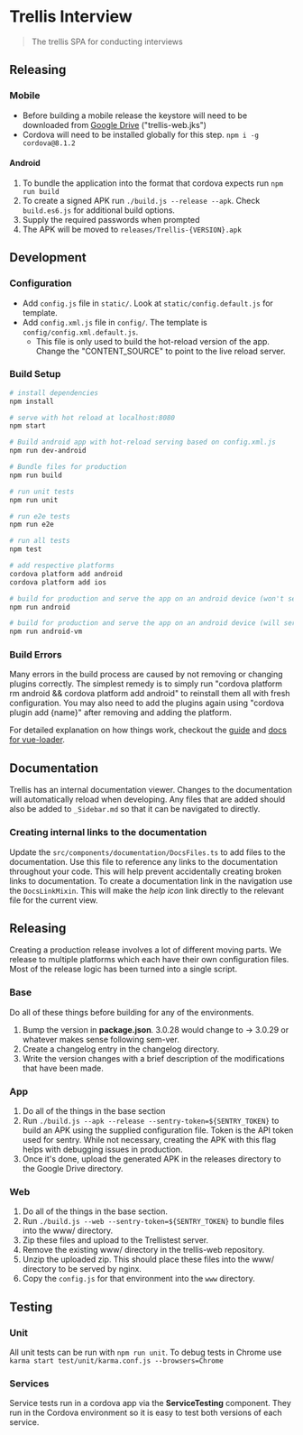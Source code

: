 # Trellis Interview

> The trellis SPA for conducting interviews

## Releasing

### Mobile
- Before building a mobile release the keystore will need to be downloaded from [Google Drive](https://drive.google.com/drive/folders/1iI-UfnBcPngQg-Qf2EiKLsP51TuBOvZT?usp=sharing) ("trellis-web.jks")
- Cordova will need to be installed globally for this step. `npm i -g cordova@8.1.2`

#### Android

1. To bundle the application into the format that cordova expects run `npm run build`
1. To create a signed APK run `./build.js --release --apk`. Check `build.es6.js` for additional build options.
1. Supply the required passwords when prompted
1. The APK will be moved to `releases/Trellis-{VERSION}.apk`

## Development 

### Configuration
- Add `config.js` file in `static/`. Look at `static/config.default.js` for template.
- Add `config.xml.js` file in `config/`. The template is `config/config.xml.default.js`.
  - This file is only used to build the hot-reload version of the app. Change the "CONTENT_SOURCE" to point to the live reload server.

### Build Setup

``` bash
# install dependencies
npm install

# serve with hot reload at localhost:8080
npm start

# Build android app with hot-reload serving based on config.xml.js
npm run dev-android

# Bundle files for production
npm run build

# run unit tests
npm run unit

# run e2e tests
npm run e2e

# run all tests
npm test

# add respective platforms
cordova platform add android
cordova platform add ios

# build for production and serve the app on an android device (won't serve on a virtual device)
npm run android

# build for production and serve the app on an android device (will serve on a virtual device or physical device - prefers virtual)
npm run android-vm
```

### Build Errors
Many errors in the build process are caused by not removing or changing plugins correctly. The simplest remedy is to simply run "cordova platform rm android && cordova platform add android" to reinstall them all with fresh configuration.
You may also need to add the plugins again using "cordova plugin add {name}" after removing and adding the platform.

For detailed explanation on how things work, checkout the [guide](http://vuejs-templates.github.io/webpack/) and [docs for vue-loader](http://vuejs.github.io/vue-loader).

## Documentation
Trellis has an internal documentation viewer. Changes to the documentation will automatically reload when developing.
Any files that are added should also be added to `_Sidebar.md` so that it can be navigated to directly.

### Creating internal links to the documentation
Update the `src/components/documentation/DocsFiles.ts` to add files to the documentation. Use this file to reference any links to the documentation throughout your code. This will help prevent accidentally creating broken links to documentation. To create a documentation link in the navigation use the `DocsLinkMixin`. This will make the *help icon* link directly to the relevant file for the current view.

## Releasing
Creating a production release involves a lot of different moving parts. We release to multiple platforms which each have their own configuration files. Most of the release logic has been turned into a single script.

### Base
Do all of these things before building for any of the environments.
1. Bump the version in **package.json**. 3.0.28 would change to -> 3.0.29 or whatever makes sense following sem-ver.
1. Create a changelog entry in the changelog directory.
1. Write the version changes with a brief description of the modifications that have been made.

### App
1. Do all of the things in the base section
1. Run `./build.js --apk --release --sentry-token=${SENTRY_TOKEN}` to build an APK using the supplied configuration file. Token is the API token used for sentry. While not necessary, creating the APK with this flag helps with debugging issues in production.
1. Once it's done, upload the generated APK in the releases directory to the Google Drive directory.

### Web
1. Do all of the things in the base section.
1. Run `./build.js --web --sentry-token=${SENTRY_TOKEN}` to bundle files into the www/ directory.
1. Zip these files and upload to the Trellistest server.
1. Remove the existing www/ directory in the trellis-web repository.
1. Unzip the uploaded zip. This should place these files into the www/ directory to be served by nginx.
1. Copy the `config.js` for that environment into the `www` directory.

## Testing
### Unit
All unit tests can be run with `npm run unit`. To debug tests in Chrome use `karma start test/unit/karma.conf.js --browsers=Chrome`

### Services
Service tests run in a cordova app via the **ServiceTesting** component. They run in the Cordova environment so it is easy to test both versions of each service.
